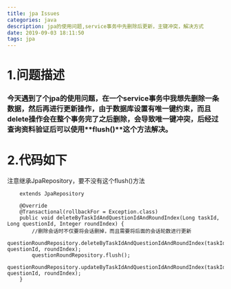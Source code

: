 ```yaml
---
title: jpa Issues
categories: java
description: jpa的使用问题,service事务中先删除后更新，主键冲突，解决方式
date: 2019-09-03 18:11:50
tags: jpa
--- 
```

# 1.问题描述
### 今天遇到了个jpa的使用问题，在一个service事务中我想先删除一条数据，然后再进行更新操作，由于数据库设置有唯一键约束，而且delete操作会在整个事务完了之后删除，会导致唯一键冲突，后经过查询资料验证后可以使用**flush()**这个方法解决。
# 2.代码如下
注意继承JpaRepository，要不没有这个flush()方法
```
    extends JpaRepository
```
```
    @Override
    @Transactional(rollbackFor = Exception.class)
    public void deleteByTaskIdAndQuestionIdAndRoundIndex(Long taskId, Long questionId, Integer roundIndex) {
        //删除会话时不仅要将会话删掉，而且需要将后面的会话轮数进行更新
        questionRoundRepository.deleteByTaskIdAndQuestionIdAndRoundIndex(taskId, questionId, roundIndex);
        questionRoundRepository.flush();
        questionRoundRepository.updateByTaskIdAndQuestionIdAndRoundIndex(taskId, questionId, roundIndex);
    }
```

